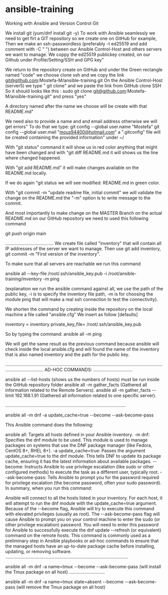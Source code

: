 # ansible-training

Working with Ansible and Version Control Git


We install git (yum/dnf install git -y) 
To work with Ansible seamlessly we need to get firt a GIT repository so we create one on GitHub for example,
Then we make an ssh-passwordless (preferably -t  ed25519 and add comment with -C " ")  between our Ansible Control-Host and others servers we want to manage.
We coppy the ed25519 publickey created, on our Github under Profile/Setting/SSH and GPG key"

We return to the repository create on GitHub and under the Green rectangle named "code" 
we choose clone ssh and we copy the link git@github.com:Mostefa-M/ansible-training.git
On the Ansible Control-Host (server5) we type " git clone" and we paste the link from GitHub clone SSH
So it should looks like this : sudo git clone git@github.com:Mostefa-M/ansible-training.git" and press "yes"

A directory named after the name we choose will be create with that README.md"

We need also to provide a name and and email address otherwise we will get errors"
To do that we type:
git config --global user.name "Mostefa"
git config --global user.mail "mous94400@hotmail.com"
a ".gitconfig" file will be created containing the provided information" under ~/

With "git status" command it will show us in red color  anything that might have been changed and with  "git diff README.md  it will shows us the line where changed happened.

With "git add README.md" it will make changes available on the README.md locally.

If we do again "git status we will see modified: README.md in green color.

With "git commit -m "update readme file, initial commit" we will validate the change on the README.md
the "-m" option  is to write message to the commit.

And most importantly to make change on the MASTER Branch on the  actual README.md on our GitHub repository we need to used this following command

git push origin main 


......................................
We create file called "inventory" that will contain all IP addresses of the server we want to manage.
Then use git add inventory, git commit -m "First version of the inventory".


To make sure that all servers are reachable we run this command 

ansible all --key-file /root/.ssh/ansible_key.pub  -i /root/ansible-training/inventory -m ping

(explanation we run the ansible command against all, we use the path of the public key, -i is to specify the inventory file path, -m is for choosing the module ping that will make a real ssh connection to test the connectivity).

We shorten the command by creating inside the repository on the local machine  a file called "ansible.cfg"
We insert as follow
[defaults]

inventory = inventory
private_key_file= /root/.ssh/ansible_key.pub 

So by typing the command:
ansible all -m ping 

We will get the same result as the previous command because ansible will check inside the local ansible.cfg and will found the name of the inventory that
is also named inventory and the path for the public key.

..........................................................................................................................................................
AD-HOC COMMANDS:
...............................

ansible all --list-hosts (shows us the numbers of hosts) must be run inside the GitHub repository folder 
ansible all -m gather_facts (Gathered all information related to the Remote Servers).
ansible all -m gather_facts --limit 192.168.1.91  (Gathered all information related to one specific server).

...............................................................................................

ansible all -m dnf -a update_cache=true --become --ask-become-pass

This Ansible command does the following:

ansible all: Targets all hosts defined in your Ansible inventory.
-m dnf: Specifies the dnf module to be used. This module is used to manage packages on systems that use the DNF package manager (like Fedora, CentOS 8+, RHEL 8+).
-a update_cache=true: Passes the argument update_cache=true to the dnf module. This tells DNF to update its package cache, ensuring it has the latest information about available packages.
--become: Instructs Ansible to use privilege escalation (like sudo or other configured methods) to execute the task as a different user, typically root.
--ask-become-pass: Tells Ansible to prompt you for the password required for privilege escalation (the become password, often your sudo password).
In summary, when you run this command:

Ansible will connect to all the hosts listed in your inventory.
For each host, it will attempt to run the dnf module with the update_cache=true argument.
Because of the --become flag, Ansible will try to execute this command with elevated privileges (usually as root).
The --ask-become-pass flag will cause Ansible to prompt you on your control machine to enter the sudo (or other privilege escalation) password. You will need to enter this password for Ansible to successfully execute the dnf update --refresh (or equivalent) command on the remote hosts.
This command is commonly used as a preliminary step in Ansible playbooks or ad-hoc commands to ensure that the managed hosts have an up-to-date package cache before installing, updating, or removing software.
.................................................................................................

ansible all -m dnf -a name=tmux --become --ask-become-pass
(will install the Tmux package on all host)
............................

ansible all -m dnf -a name=tmux state=absent --become --ask-become-pass
(will remove the Tmux package on all host)


